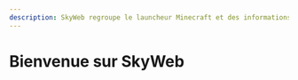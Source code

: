 ```yaml
---
description: SkyWeb regroupe le launcheur Minecraft et des informations sur le serveurs
---
```


# Bienvenue sur SkyWeb

